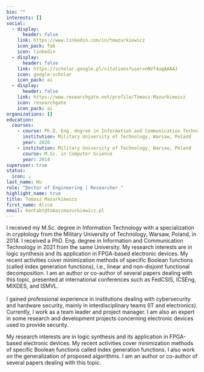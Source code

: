```yaml
---
bio: ""
interests: []
social:
  - display:
      header: false
    link: https://www.linkedin.com/in/tmazurkiewicz
    icon_pack: fab
    icon: linkedin
  - display:
      header: false
    link: https://scholar.google.pl/citations?user=nNVf4ugAAAAJ
    icon: google-scholar
    icon_pack: ai
  - display:
      header: false
    link: https://www.researchgate.net/profile/Tomasz-Mazurkiewicz
    icon: researchgate
    icon_pack: ai
organizations: []
education:
  courses:
    - course: Ph.D. Eng. degree in Information and Communication Technology
      institution: Military University of Technology, Warsaw, Poland
      year: 2020
    - institution: Military University of Technology, Warsaw, Poland
      course: M.Sc. in Computer Science
      year: 2014
superuser: true
status:
  icon: ☕️
last_name: Wu
role: "Doctor of Engineering | Researcher "
highlight_name: true
title: Tomasz Mazurkiewicz
first_name: Alice
email: kontakt@tomaszmazurkiewicz.pl
---
```

I received my M.Sc. degree in Information Technology with a specialization in cryptology from the Military University of Technology, Warsaw, Poland, in 2014. I received a PhD. Eng. degree in Information and Communication Technology in 2021 from the same University. My research interests are in logic synthesis and its application in FPGA-based electronic devices. My recent activities cover minimization methods of specific Boolean functions (called index generation functions), i.e., linear and non-disjoint functional decomposition. I am an author or co-author of several papers dealing with this topic, presented at international conferences such as FedCSIS, ICSEng, MIXDES, and ISMVL.\
\
I gained professional experience in institutions dealing with cybersecurity and hardware security, mainly in interdisciplinary teams (IT and electronics). Currently, I work as a team leader and project manager. I am also an expert in some research and development projects concerning electronic devices used to provide security.

My research interests are in logic synthesis and its application in FPGA-based electronic devices. My recent activities cover minimization methods of specific Boolean functions called index generation functions. I also work on the generalization of proposed algorithms. I am an author or co-author of several papers dealing with this topic.